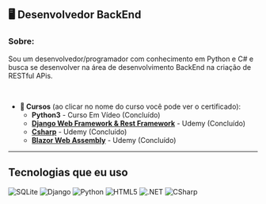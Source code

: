 ## **🖥️ Desenvolvedor BackEnd**  

### **Sobre:** 
 Sou um desenvolvedor/programador com conhecimento em Python e C# e busca se desenvolver na área de desenvolvimento BackEnd na criação de RESTful APis.

<br>

* **📕 Cursos** (ao clicar no nome do curso você pode ver o certificado):
    * **Python3** - Curso Em Vídeo (Concluído)
    * [**Django Web Framework & Rest Framework**](https://www.udemy.com/certificate/UC-2d97f0e7-030c-4b9e-9c3b-c5a294af81d8/) - Udemy (Concluído) 
    * [**Csharp**](https://www.udemy.com/certificate/UC-cd4b352a-c997-4b2b-ab29-5fb8b2edb747/) - Udemy (Concluído)
    * [**Blazor Web Assembly**](https://www.udemy.com/certificate/UC-2d97f0e7-030c-4b9e-9c3b-c5a294af81d8/) - Udemy (Concluído) 
---

## **Tecnologias que eu uso**
<div style="display: inline-block">
    <img src="https://img.shields.io/badge/sqlite-%2307405e.svg?style=for-the-badge&logo=sqlite&logoColor=white" alt="SQLite">
    <img src="https://img.shields.io/badge/django-%23092E20.svg?style=for-the-badge&logo=django&logoColor=white" alt="Django">
    <img src="https://img.shields.io/badge/python-3670A0?style=for-the-badge&logo=python&logoColor=ffdd54" alt="Python">
    <img src="https://img.shields.io/badge/html5-%23E34F26.svg?style=for-the-badge&logo=html5&logoColor=white" alt="HTML5">
    <img src="https://img.shields.io/badge/.NET-5C2D91?style=for-the-badge&logo=.net&logoColor=white" alt=".NET">
    <img src="https://img.shields.io/badge/c%23-%23239120.svg?style=for-the-badge&logo=c-sharp&logoColor=white" alt="CSharp">
</div>
